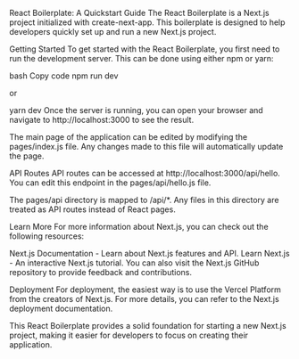 React Boilerplate: A Quickstart Guide
The React Boilerplate is a Next.js project initialized with create-next-app. This boilerplate is designed to help developers quickly set up and run a new Next.js project.

Getting Started
To get started with the React Boilerplate, you first need to run the development server. This can be done using either npm or yarn:

bash
Copy code
npm run dev

or

yarn dev
Once the server is running, you can open your browser and navigate to http://localhost:3000 to see the result.

The main page of the application can be edited by modifying the pages/index.js file. Any changes made to this file will automatically update the page.

API Routes
API routes can be accessed at http://localhost:3000/api/hello. You can edit this endpoint in the pages/api/hello.js file.

The pages/api directory is mapped to /api/*. Any files in this directory are treated as API routes instead of React pages.

Learn More
For more information about Next.js, you can check out the following resources:

Next.js Documentation - Learn about Next.js features and API.
Learn Next.js - An interactive Next.js tutorial.
You can also visit the Next.js GitHub repository to provide feedback and contributions.

Deployment
For deployment, the easiest way is to use the Vercel Platform from the creators of Next.js. For more details, you can refer to the Next.js deployment documentation.

This React Boilerplate provides a solid foundation for starting a new Next.js project, making it easier for developers to focus on creating their application.
